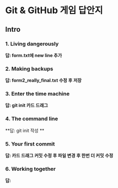 # Git & GitHub 게임 답안지

## Intro

### 1. Living dangerously

**답: form.txt에 new line 추가**

### 2. Making backups

**답: form2_really_final.txt 수정 후 저장**

### 3. Enter the time machine

**답: git init 카드 드래그**

### 4. The command line

**답: git init 작성 **

### 5. Your first commit

**답: 카드 드래그 커밋 수정 후 파일 변경 후 한번 더 커밋 수정**

### 6. Working together

**답:**